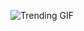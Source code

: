 ![Trending GIF](https://media3.giphy.com/media/v1.Y2lkPThiYjIxNzcyaWQydTY0NzdybjRmY3dhNXdhanR6czA2OGo5bHV5eW9rd2VxYTB5YyZlcD12MV9naWZzX3NlYXJjaCZjdD1n/2jMtpIi8mhE8ctiMtK/giphy.gif)
